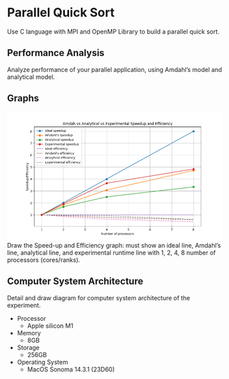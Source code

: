 # Parallel Quick Sort

Use C language with MPI and OpenMP Library to build a parallel quick sort.

## Performance Analysis

Analyze performance of your parallel application, using Amdahl’s model and analytical model.

## Graphs

![Screenshot](Figure.png)
Draw the Speed-up and Efficiency graph: must show an ideal line, Amdahl’s line, analytical line, and experimental runtime line with 1, 2, 4, 8 number of processors (cores/ranks).

## Computer System Architecture

Detail and draw diagram for computer system architecture of the experiment.

- Processor
  - Apple silicon M1
- Memory
  - 8GB
- Storage
  - 256GB
- Operating System
  - MacOS Sonoma 14.3.1 (23D60)
